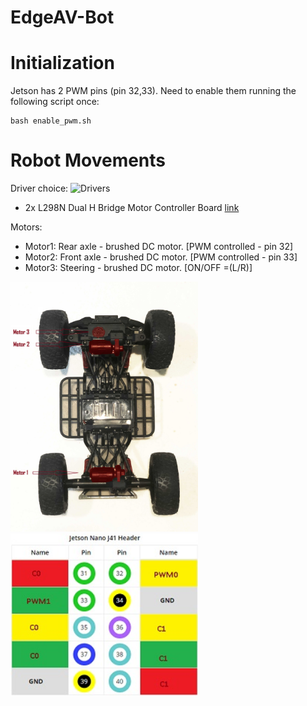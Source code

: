 # EdgeAV-Bot

# Initialization

Jetson has 2 PWM pins (pin 32,33).
Need to enable them running the following script once:

```
bash enable_pwm.sh
```

# Robot Movements

Driver choice:
<img src="https://images-na.ssl-images-amazon.com/images/I/61OiJgvqwsL._AC_SL1001_.jpg" alt="Drivers" width="300"/>
 - 2x L298N Dual H Bridge Motor Controller Board [link](https://www.amazon.ca/gp/product/B0786L5YPP/ref=ppx_yo_dt_b_asin_title_o05_s00?ie=UTF8&psc=1)


Motors:
 - Motor1: Rear axle - brushed DC motor. [PWM controlled - pin 32]
 - Motor2: Front axle - brushed DC motor. [PWM controlled - pin 33]
 - Motor3: Steering - brushed DC motor. [ON/OFF =(L/R)]

<img src="../resources/bot-buttom.jpg" alt="Motors" width="300"/>
<img src="../resources/bot-pin.jpg" alt="Pins" width="300"/>


